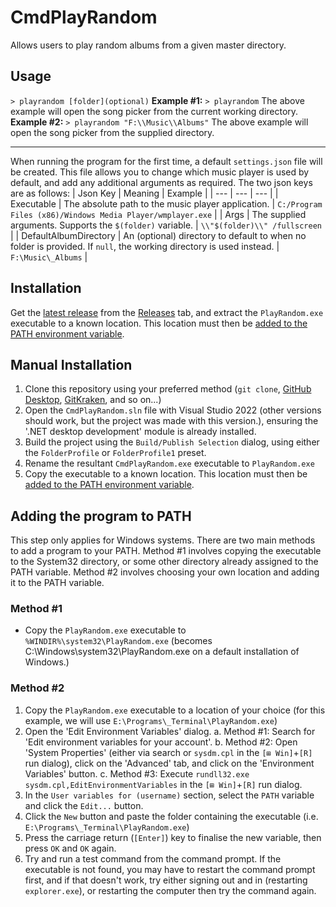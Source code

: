 # CmdPlayRandom
Allows users to play random albums from a given master directory.

## Usage
`> playrandom [folder](optional)`
**Example #1:** `> playrandom`
The above example will open the song picker from the current working directory.
**Example #2:** `> playrandom "F:\\Music\\Albums"`
The above example will open the song picker from the supplied directory.

---
When running the program for the first time, a default `settings.json` file will be created. This file allows you to change which music player is used by default, and add any additional arguments as required. The two json keys are as follows:
| Json Key | Meaning | Example |
| --- | --- | --- |
| Executable | The absolute path to the music player application. | `C:/Program Files (x86)/Windows Media Player/wmplayer.exe` |
| Args | The supplied arguments. Supports the `$(folder)` variable. | `\\"$(folder)\\" /fullscreen` |
| DefaultAlbumDirectory | An (optional) directory to default to when no folder is provided. If `null`, the working directory is used instead. | `F:\Music\_Albums` |

## Installation
Get the [latest release](../../releases/latest) from the [Releases](../../releases) tab, and extract the `PlayRandom.exe` executable to a known location.
This location must then be [added to the PATH environment variable](adding-the-program-to-path).

## Manual Installation
1. Clone this repository using your preferred method (`git clone`, [GitHub Desktop](https://desktop.github.com/), [GitKraken](https://gitkraken.com/), and so on...)
2. Open the `CmdPlayRandom.sln` file with Visual Studio 2022 (other versions should work, but the project was made with this version.), ensuring the '.NET desktop development' module is already installed.
3. Build the project using the `Build/Publish Selection` dialog, using either the `FolderProfile` or `FolderProfile1` preset.
4. Rename the resultant `CmdPlayRandom.exe` executable to `PlayRandom.exe`
5. Copy the executable to a known location. This location must then be [added to the PATH environment variable](adding-the-program-to-path).

## Adding the program to PATH
This step only applies for Windows systems.
There are two main methods to add a program to your PATH. Method #1 involves copying the executable to the System32 directory, or some other directory already assigned to the PATH variable. Method #2 involves choosing your own location and adding it to the PATH variable.
### Method #1
- Copy the `PlayRandom.exe` executable to `%WINDIR%\system32\PlayRandom.exe` (becomes C:\Windows\system32\PlayRandom.exe on a default installation of Windows.)
### Method #2
1. Copy the `PlayRandom.exe` executable to a location of your choice (for this example, we will use `E:\Programs\_Terminal\PlayRandom.exe`)
2. Open the 'Edit Environment Variables' dialog.
	a. Method #1: Search for 'Edit environment variables for your account'.
	b. Method #2: Open 'System Properties' (either via search or `sysdm.cpl` in the `[⊞ Win]`+`[R]` run dialog), click on the 'Advanced' tab, and click on the 'Environment Variables' button.
	c. Method #3: Execute `rundll32.exe sysdm.cpl,EditEnvironmentVariables` in the `[⊞ Win]`+`[R]` run dialog.
3. In the `User variables for (username)` section, select the `PATH` variable and click the `Edit...` button.
4. Click the `New` button and paste the folder containing the executable (i.e. `E:\Programs\_Terminal\PlayRandom.exe`)
5. Press the carriage return (`[Enter]`) key to finalise the new variable, then press `OK` and `OK` again.
6. Try and run a test command from the command prompt. If the executable is not found, you may have to restart the command prompt first, and if that doesn't work, try either signing out and in (restarting `explorer.exe`), or restarting the computer then try the command again.
